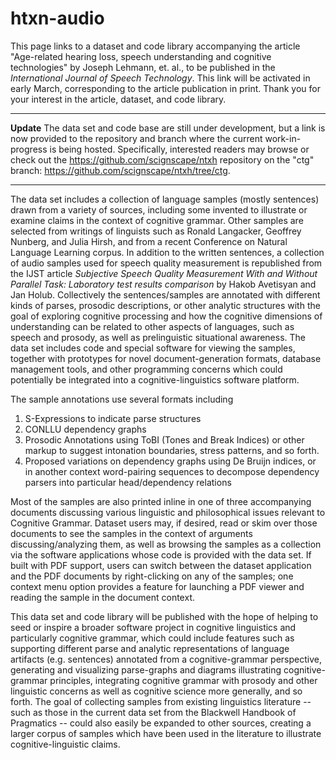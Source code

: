 # htxn-audio

This page links to a dataset and code library accompanying the article "Age-related hearing loss, speech understanding and cognitive
technologies" by Joseph Lehmann, et. al., to be published in the _International Journal of Speech Technology_. This link will be activated in early March, corresponding to the article publication in print. Thank you for your interest in the article, dataset, and code library.

---
**Update**
The data set and code base are still under development, but a link is now provided to the repository and branch where the current work-in-progress is being hosted. Specifically, interested readers may browse or check out the https://github.com/scignscape/ntxh repository on the "ctg" branch: https://github.com/scignscape/ntxh/tree/ctg.

---
The data set includes a collection of language samples (mostly sentences) drawn from a variety of sources, including some invented to illustrate or examine claims in the context of cognitive grammar. Other samples are selected from writings of linguists such as Ronald Langacker, Geoffrey Nunberg, and Julia Hirsh, and from a recent Conference on Natural Language Learning corpus. In addition to the written sentences, a collection of audio samples used for speech quality measurement is republished from the IJST article _Subjective Speech Quality Measurement With and Without Parallel Task: Laboratory test results comparison_ by Hakob Avetisyan and Jan Holub. Collectively the sentences/samples are annotated with different kinds of parses, prosodic descriptions, or other analytic structures with the goal of exploring cognitive processing and how the cognitive dimensions of understanding can be related to other aspects of languages, such as speech and prosody, as well as prelinguistic situational awareness. The data set includes code and special software for viewing the samples, together with prototypes for novel document-generation formats, database management tools, and other programming concerns which could potentially be integrated into a cognitive-linguistics software platform. 

The sample annotations use several formats including 

1) S-Expressions to indicate parse structures
2) CONLLU dependency graphs
3) Prosodic Annotations using ToBI (Tones and Break Indices) or other markup to suggest intonation boundaries, stress patterns, and so forth.
4) Proposed variations on dependency graphs using De Bruijn indices, or in another context word-pairing sequences to decompose dependency parsers into particular head/dependency relations

Most of the samples are also printed inline in one of three accompanying documents discussing various linguistic and philosophical issues relevant to Cognitive Grammar. Dataset users may, if desired, read or skim over those documents to see the samples in the context of arguments discussing/analyzing them, as well as browsing the samples as a collection via the software applications whose code is provided with the data set. If built with PDF support, users can switch between the dataset application and the PDF documents by right-clicking on any of the samples; one context menu option provides a feature for launching a PDF viewer and reading the sample in the document context. 


This data set and code library will be published with the hope of helping to seed or inspire a broader software project in cognitive linguistics and particularly cognitive grammar, which could include features such as supporting different parse and analytic representations of language artifacts (e.g. sentences) annotated from a cognitive-grammar perspective, generating and visualizing parse-graphs and diagrams illustrating cognitive-grammar principles, integrating cognitive grammar with prosody and other linguistic concerns as well as cognitive science more generally, and so forth. The goal of collecting samples from existing linguistics literature -- such as those in the current data set from the Blackwell Handbook of Pragmatics -- could also easily be expanded to other sources, creating a larger corpus of samples which have been used in the literature to illustrate cognitive-linguistic claims.
  

